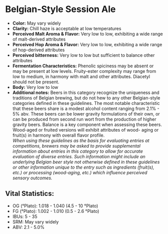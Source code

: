 # Belgian-Style Session Ale

- **Color:** May vary widely
- **Clarity:** Chill haze is acceptable at low temperatures
- **Perceived Malt Aroma & Flavor:** Very low to low, exhibiting a wide range of malt-derived attributes
- **Perceived Hop Aroma & Flavor:** Very low to low, exhibiting a wide range of hop-derived attributes
- **Perceived bitterness:** Very low to low but sufficient to balance other attributes
- **Fermentation Characteristics:** Phenolic spiciness may be absent or may be present at low levels. Fruity-ester complexity may range from low to medium, in harmony with malt and other attributes. Diacetyl should not be present.
- **Body:** Very low to low
- **Additional notes:** Beers in this category recognize the uniqueness and traditions of Belgian brewing, but do not hew to any other Belgian-style categories defined in these guidelines. The most notable characteristic that these beers share is a modest alcohol content ranging from 2.1% - 5% abv. These beers can be lower gravity formulations of their own, or can be produced from second run wort from the production of higher gravity beers. Balance is a key component when assessing these beers. Wood-aged or fruited versions will exhibit attributes of wood- aging or fruit(s) in harmony with overall flavor profile. <br/>
_When using these guidelines as the basis for evaluating entries at competitions, brewers may be asked to provide supplemental information about entries in this category to allow for accurate evaluation of diverse entries. Such information might include an underlying Belgian beer style not otherwise defined in these guidelines or other information unique to the entry such as ingredients (fruit(s), etc.) or processing (wood-aging, etc.) which influence perceived sensory outcomes._

## Vital Statistics:

- OG (°Plato): 1.018 - 1.040 (4.5 - 10 °Plato)
- FG (°Plato): 1.002 - 1.010 (0.5 - 2.6 °Plato)
- IBUs: 5 - 35
- SRM: May vary widely
- ABV: 2.1 - 5.0% 
